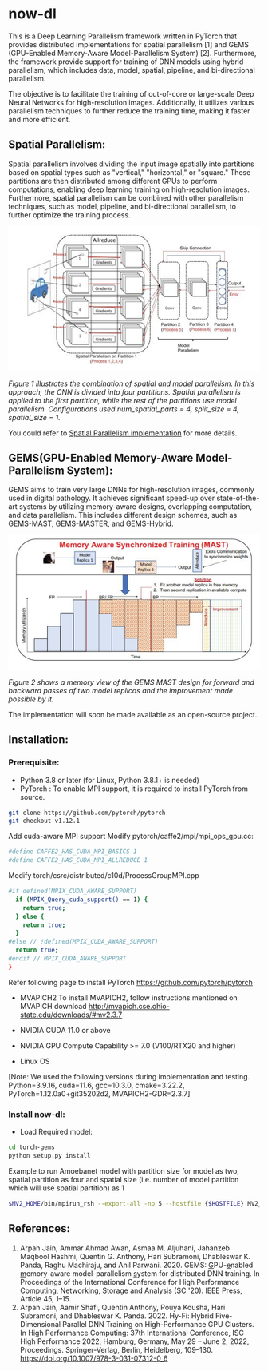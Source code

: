 # now-dl

This is a Deep Learning Parallelism framework written in PyTorch that provides distributed implementations for spatial parallelism [1] and GEMS (GPU-Enabled Memory-Aware Model-Parallelism System) [2]. Furthermore, the framework provide support for training of DNN models using hybrid parallelism, which includes data, model, spatial, pipeline, and bi-directional parallelism.

The objective is to facilitate the training of out-of-core or large-scale Deep Neural Networks for high-resolution images. Additionally, it utilizes various parallelism techniques to further reduce the training time, making it faster and more efficient.

## Spatial Parallelism:

Spatial parallelism involves dividing the input image spatially into partitions based on spatial types such as "vertical," "horizontal," or "square." These partitions are then distributed among different GPUs to perform computations, enabling deep learning training on high-resolution images. Furthermore, spatial parallelism can be combined with other parallelism techniques, such as model, pipeline, and bi-directional parallelism, to further optimize the training process.

<div align="center">
 <img src="docs/assets/images/SpatialParallelism.jpg" width="600px">
</div>

*Figure 1 illustrates the combination of spatial and model parallelism. In this approach, the CNN is divided into four partitions. Spatial parallelism is applied to the first partition, while the rest of the partitions use model parallelism. Configurations used num_spatial_parts = 4, split_size = 4, spatial_size = 1.*

You could refer to [Spatial Parallelism implementation](https://github.com/OSU-Nowlab/now-dl/tree/main/benchmarks/spatial) for more details.

## GEMS(GPU-Enabled Memory-Aware Model-Parallelism System):
GEMS aims to train very large DNNs for high-resolution images, commonly used in digital pathology. It achieves significant speed-up over state-of-the-art systems by utilizing memory-aware designs, overlapping computation, and data parallelism. This includes different design schemes, such as GEMS-MAST, GEMS-MASTER, and GEMS-Hybrid.

<div align="center">
 <img src="docs/assets/images/GEMS_MAST.jpg" width="600px">
</div>

*Figure 2 shows a memory view of the GEMS MAST design for forward and backward passes of two model replicas and the improvement made possible by it.*

The implementation will soon be made available as an open-source project.

## Installation:

### Prerequisite:
- Python 3.8 or later (for Linux, Python 3.8.1+ is needed)
- PyTorch :
To enable MPI support, it is required to install PyTorch from source. 

```bash
git clone https://github.com/pytorch/pytorch
git checkout v1.12.1
```

Add cuda-aware MPI support
Modify pytorch/caffe2/mpi/mpi_ops_gpu.cc:
```bash
#define CAFFE2_HAS_CUDA_MPI_BASICS 1
#define CAFFE2_HAS_CUDA_MPI_ALLREDUCE 1
```

Modify torch/csrc/distributed/c10d/ProcessGroupMPI.cpp
```bash
#if defined(MPIX_CUDA_AWARE_SUPPORT)
  if (MPIX_Query_cuda_support() == 1) {
    return true;
  } else {
    return true;
  }
#else // !defined(MPIX_CUDA_AWARE_SUPPORT)
  return true;
#endif // MPIX_CUDA_AWARE_SUPPORT
}
```

Refer following page to install PyTorch https://github.com/pytorch/pytorch

- MVAPICH2
To install MVAPICH2, follow instructions mentioned on MVAPICH download http://mvapich.cse.ohio-state.edu/downloads/#mv2.3.7

- NVIDIA CUDA 11.0 or above
- NVIDIA GPU Compute Capability >= 7.0 (V100/RTX20 and higher)
- Linux OS

[Note:
We used the following versions during implementation and testing.
Python=3.9.16, cuda=11.6, gcc=10.3.0, cmake=3.22.2, PyTorch=1.12.0a0+git35202d2, MVAPICH2-GDR=2.3.7]

### Install now-dl:
- Load Required model:
```bash
cd torch-gems
python setup.py install
```
Example to run Amoebanet model with partition size for model as two, spatial partition as four and spatial size (i.e. number of model partition which will use spatial partition) as 1
```bash
$MV2_HOME/bin/mpirun_rsh --export-all -np 5 --hostfile {$HOSTFILE} MV2_USE_GDRCOPY=0 MV2_ENABLE_AFFINITY=0 MV2_USE_CUDA=1 LD_PRELOAD=$MV2_HOME/lib/libmpi.so python benchmarks/spatial/model/amoebanet_run.py --image-size 512 --num-spatial-parts 4 --slice-method "vertical" --split-size 2 --spatial-size 1
```
## References:
1. Arpan Jain, Ammar Ahmad Awan, Asmaa M. Aljuhani, Jahanzeb Maqbool Hashmi, Quentin G. Anthony, Hari Subramoni, Dhableswar K. Panda, Raghu Machiraju, and Anil Parwani. 2020. GEMS: <u>G</u>PU-<u>e</u>nabled <u>m</u>emory-aware model-parallelism <u>s</u>ystem for distributed DNN training. In Proceedings of the International Conference for High Performance Computing, Networking, Storage and Analysis (SC '20). IEEE Press, Article 45, 1–15.
2. Arpan Jain, Aamir Shafi, Quentin Anthony, Pouya Kousha, Hari Subramoni, and Dhableswar K. Panda. 2022. Hy-Fi: Hybrid Five-Dimensional Parallel DNN Training on High-Performance GPU Clusters. In High Performance Computing: 37th International Conference, ISC High Performance 2022, Hamburg, Germany, May 29 – June 2, 2022, Proceedings. Springer-Verlag, Berlin, Heidelberg, 109–130. https://doi.org/10.1007/978-3-031-07312-0_6

